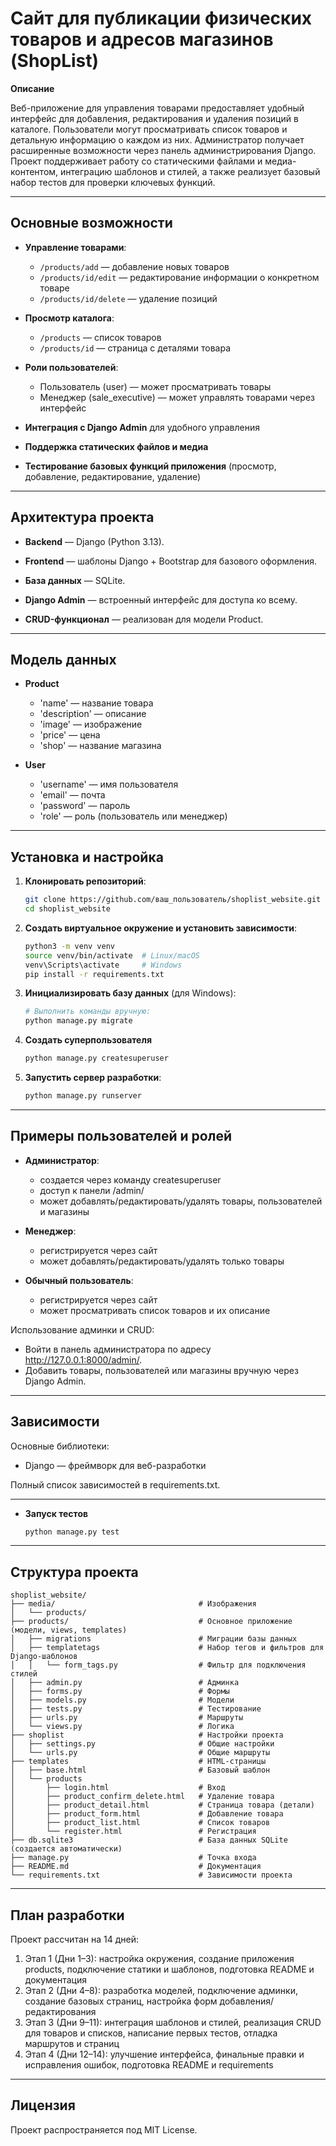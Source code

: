 # Сайт для публикации физических товаров и адресов магазинов (ShopList)

**Описание**

Веб-приложение для управления товарами предоставляет удобный интерфейс для добавления, редактирования и удаления позиций 
в каталоге. Пользователи могут просматривать список товаров и детальную информацию о каждом из них. 
Администратор получает расширенные возможности через панель администрирования Django. 
Проект поддерживает работу со статическими файлами и медиа-контентом, интеграцию шаблонов и стилей, 
а также реализует базовый набор тестов для проверки ключевых функций.

---

## Основные возможности

* **Управление товарами**:
  * `/products/add` — добавление новых товаров
  * `/products/id/edit` — редактирование информации о конкретном товаре
  * `/products/id/delete` — удаление позиций

* **Просмотр каталога**:
  * `/products` — список товаров
  * `/products/id` — страница с деталями товара

* **Роли пользователей**:
  * Пользователь (user) — может просматривать товары
  * Менеджер (sale_executive) — может управлять товарами через интерфейс

* **Интеграция с Django Admin** для удобного управления

* **Поддержка статических файлов и медиа**

* **Тестирование базовых функций приложения** (просмотр, добавление, редактирование, удаление)

---

## Архитектура проекта

* **Backend** — Django (Python 3.13).

* **Frontend** — шаблоны Django + Bootstrap для базового оформления.

* **База данных** — SQLite.

* **Django Admin** — встроенный интерфейс для доступа ко всему.

* **CRUD-функционал** — реализован для модели Product.

---

## Модель данных

* **Product**

  * 'name' — название товара 
  * 'description' — описание
  * 'image' — изображение
  * 'price' — цена
  * 'shop' — название магазина

* **User**

  * 'username' — имя пользователя
  * 'email' — почта
  * 'password' — пароль
  * 'role' — роль (пользователь или менеджер)

---

## Установка и настройка

1. **Клонировать репозиторий**:

   ```bash
   git clone https://github.com/ваш_пользователь/shoplist_website.git
   cd shoplist_website
   ```
   
2. **Создать виртуальное окружение и установить зависимости**:

   ```bash
   python3 -m venv venv
   source venv/bin/activate  # Linux/macOS
   venv\Scripts\activate     # Windows
   pip install -r requirements.txt
   ```

3. **Инициализировать базу данных** (для Windows):

   ```bash
   # Выполнить команды вручную:
   python manage.py migrate
   ```
   
4. **Создать суперпользователя**

      ```bash
   python manage.py createsuperuser
   ```

5. **Запустить сервер разработки**:
   
   ```bash
   python manage.py runserver
   ```

---

## Примеры пользователей и ролей

* **Администратор**:

  * создается через команду createsuperuser
  * доступ к панели /admin/
  * может добавлять/редактировать/удалять товары, пользователей и магазины

* **Менеджер**:

  * регистрируется через сайт
  * может добавлять/редактировать/удалять только товары 

* **Обычный пользователь**:

  * регистрируется через сайт
  * может просматривать список товаров и их описание

Использование админки и CRUD:

  * Войти в панель администратора по адресу http://127.0.0.1:8000/admin/.
  * Добавить товары, пользователей или магазины вручную через Django Admin.

---

## Зависимости

Основные библиотеки:
* Django — фреймворк для веб-разработки

Полный список зависимостей в requirements.txt.

---

* **Запуск тестов**

   ```bash
   python manage.py test
   ```

---

## Структура проекта

```
shoplist_website/
├── media/                                # Изображения
│   └── products/               
├── products/                             # Основное приложение (модели, views, templates)
│   ├── migrations                        # Миграции базы данных        
│   ├── templatetags                      # Набор тегов и фильтров для Django-шаблонов    
│   │   └── form_tags.py                  # Фильтр для подключения стилей            
│   ├── admin.py                          # Админка
│   ├── forms.py                          # Формы
│   ├── models.py                         # Модели
│   ├── tests.py                          # Тестирование
│   ├── urls.py                           # Маршруты
│   └── views.py                          # Логика
├── shoplist                              # Настройки проекта
│   ├── settings.py                       # Общие настройки
│   └── urls.py                           # Общие маршруты
├── templates                             # HTML-страницы
│   ├── base.html                         # Базовый шаблон
│   └── products                 
│       ├── login.html                    # Вход
│       ├── product_confirm_delete.html   # Удаление товара
│       ├── product_detail.html           # Страница товара (детали)
│       ├── product_form.html             # Добавление товара
│       ├── product_list.html             # Список товаров
│       └── register.html                 # Регистрация
├── db.sqlite3                            # База данных SQLite (создается автоматически)
├── manage.py                             # Точка входа
├── README.md                             # Документация
└── requirements.txt                      # Зависимости проекта
```

---

## План разработки

Проект рассчитан на 14 дней:

1. Этап 1 (Дни 1–3): настройка окружения, создание приложения products, подключение статики и шаблонов, подготовка README и документация
2. Этап 2 (Дни 4–8): разработка моделей, подключение админки, создание базовых страниц, настройка форм добавления/редактирования
3. Этап 3 (Дни 9–11): интеграция шаблонов и стилей, реализация CRUD для товаров и списков, написание первых тестов, отладка маршрутов и страниц
4. Этап 4 (Дни 12–14): улучшение интерфейса, финальные правки и исправления ошибок, подготовка README и requirements

---

## Лицензия

Проект распространяется под MIT License.